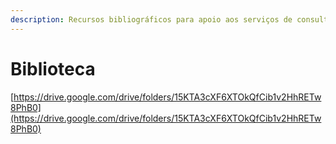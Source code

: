 ```yaml
---
description: Recursos bibliográficos para apoio aos serviços de consultoria
---
```


# Biblioteca

[https://drive.google.com/drive/folders/15KTA3cXF6XTOkQfCib1v2HhRETw8PhB0](https://drive.google.com/drive/folders/15KTA3cXF6XTOkQfCib1v2HhRETw8PhB0)
